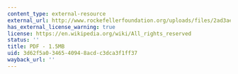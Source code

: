 ```yaml
---
content_type: external-resource
external_url: http://www.rockefellerfoundation.org/uploads/files/2ad3aea5-525b-4a9b-991c-a024a59a3762-private.pdf
has_external_license_warning: true
license: https://en.wikipedia.org/wiki/All_rights_reserved
status: ''
title: PDF - 1.5MB
uid: 3d62f5a0-3465-4094-8acd-c3dca3f1ff37
wayback_url: ''
---
```


